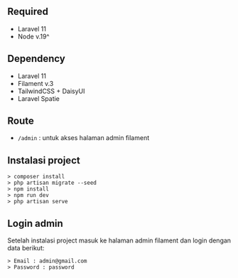 ## Required 
- Laravel 11
- Node v.19^


## Dependency
- Laravel 11
- Filament v.3
- TailwindCSS + DaisyUI
- Laravel Spatie

## Route
- `/admin` : untuk akses halaman admin filament

## Instalasi project

```base
> composer install
> php artisan migrate --seed
> npm install
> npm run dev
> php artisan serve
```

## Login admin

Setelah instalasi project masuk ke halaman admin filament dan login dengan data berikut:
```base
> Email : admin@gmail.com
> Password : password
